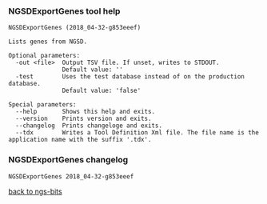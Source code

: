 ### NGSDExportGenes tool help
	NGSDExportGenes (2018_04-32-g853eeef)
	
	Lists genes from NGSD.
	
	Optional parameters:
	  -out <file>  Output TSV file. If unset, writes to STDOUT.
	               Default value: ''
	  -test        Uses the test database instead of on the production database.
	               Default value: 'false'
	
	Special parameters:
	  --help       Shows this help and exits.
	  --version    Prints version and exits.
	  --changelog  Prints changeloge and exits.
	  --tdx        Writes a Tool Definition Xml file. The file name is the application name with the suffix '.tdx'.
	
### NGSDExportGenes changelog
	NGSDExportGenes 2018_04-32-g853eeef
	
[back to ngs-bits](https://github.com/imgag/ngs-bits)